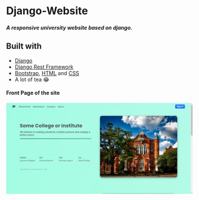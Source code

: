 # Django-Website
##### A responsive university website based on django.

## Built with
- [Django](https://www.djangoproject.com/)
- [Django Rest Framework](https://www.django-rest-framework.org/)
- [Bootstrap](https://getbootstrap.com/),
  [HTML](https://developer.mozilla.org/en-US/docs/Web/HTML) and 
  [CSS](https://developer.mozilla.org/en-US/docs/Web/CSS)
- A lot of tea 😂

#### Front Page of the site
<img src="UniWeb/static/UniWeb/images/Frontpage.jpg">
